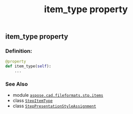 ﻿---
title: item_type property
second_title: Aspose.CAD for Python via .NET API References
description: 
type: docs
weight: 40
url: /python-net/aspose.cad.fileformats.stp.items/steppresentationstyleassignment/item_type/
is_root: false
---

## item_type property

### Definition:
```python
@property
def item_type(self):
    ...
```

### See Also
* module [`aspose.cad.fileformats.stp.items`](../../)
* class [`StepItemType`](/cad/python-net/aspose.cad.fileformats.stp.items/stepitemtype)
* class [`StepPresentationStyleAssignment`](/cad/python-net/aspose.cad.fileformats.stp.items/steppresentationstyleassignment)
